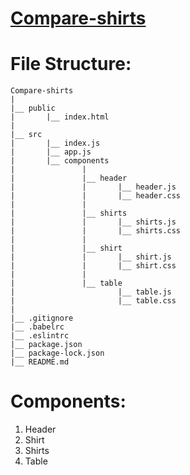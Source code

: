 # [Compare-shirts](https://gallant-curie-e4f925.netlify.com/)

# File Structure:
```
Compare-shirts
|
|__ public
|       |__ index.html
|
|__ src
|       |__ index.js
|       |__ app.js
|       |__ components
|               |
|               |__ header
|               |       |__ header.js
|               |       |__ header.css
|               |
|               |__ shirts
|               |       |__ shirts.js
|               |       |__ shirts.css
|               |
|               |__ shirt
|               |       |__ shirt.js
|               |       |__ shirt.css
|               |
|               |__ table
|                       |__ table.js
|                       |__ table.css
|
|__ .gitignore
|__ .babelrc
|__ .eslintrc
|__ package.json
|__ package-lock.json
|__ README.md
```

# Components:
1. Header
2. Shirt
3. Shirts
4. Table

 
